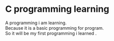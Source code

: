 # C programming learning
 
A programming i am learning.  
Because it is a basic programming for program.  
So it will be my first programming i learned .